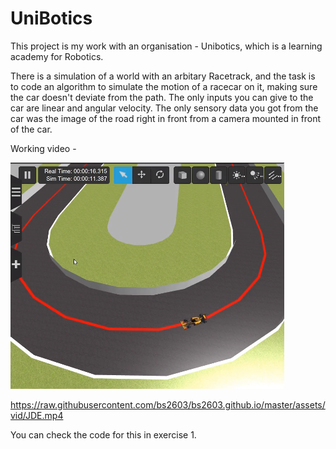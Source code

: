 # UniBotics

This project is my work with an organisation - Unibotics, which is a learning academy for Robotics. 

There is a simulation of a world with an arbitary Racetrack, and the task is to code an algorithm to simulate the motion of a racecar on it, making sure the car doesn't deviate from the path.
The only inputs you can give to the car are linear and angular velocity.
The only sensory data you got from the car was the image of the road right in front from a camera mounted in front of the car. 

Working video - 

[![Watch the video](https://github.com/bs2603/bs2603.github.io/blob/master/assets/img/Unibots.png)](https://raw.githubusercontent.com/bs2603/bs2603.github.io/master/assets/vid/JDE.mp4)


https://raw.githubusercontent.com/bs2603/bs2603.github.io/master/assets/vid/JDE.mp4

You can check the code for this in exercise 1.
